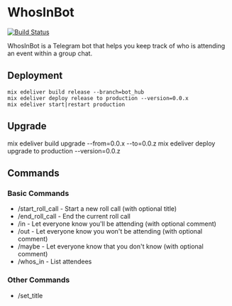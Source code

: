 # WhosInBot

[![Build Status](https://travis-ci.org/col/whos_in_bot.svg?branch=master)](https://travis-ci.org/col/whos_in_bot)

WhosInBot is a Telegram bot that helps you keep track of who is attending an event within a group chat.

## Deployment

    mix edeliver build release --branch=bot_hub
    mix edeliver deploy release to production --version=0.0.x
    mix edeliver start|restart production

## Upgrade

  mix edeliver build upgrade --from=0.0.x --to=0.0.z
  mix edeliver deploy upgrade to production --version=0.0.z

## Commands

### Basic Commands

- /start_roll_call - Start a new roll call (with optional title)
- /end_roll_call - End the current roll call
- /in - Let everyone know you'll be attending (with optional comment)
- /out - Let everyone know you won't be attending (with optional comment)
- /maybe - Let everyone know that you don't know (with optional comment)
- /whos_in - List attendees

### Other Commands

- /set_title <title> - Add a title to the current roll call
- /set_in_for <name> - Allows you to respond for another user
- /set_out_for <name> - Allows you to respond for another user
- /set_maybe_for <name> - Allows you to respond for another user
- /shh - Tells WhosInBot not to list all attendees after every response
- /louder - Tells WhosInBot to list all attendees after every response

## Usage

Simply add [@WhosInBot](https://telegram.me/whosinbot) to your group chat and send a '/start_roll_call' to start
recording who will be attending an event.

Members of the group chat can respond with '/in', '/out' or '/maybe'. They can
even provide a reason after the command. ie) '/out injured'.

Each time someone responds [@WhosInBot](https://telegram.me/whosinbot) will print the attendee list.

```
Dinner on Friday
1. Sam
2. John
2. Chris

Out
- James (on holiday)
```

You can clear all the responses and start a new roll call by sending '/start_roll_call' again.
